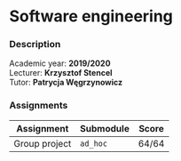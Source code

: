 # Software engineering

### Description

Academic year: **2019/2020** \
Lecturer: **Krzysztof Stencel** \
Tutor: **Patrycja Węgrzynowicz**

### Assignments

| Assignment    | Submodule | Score |
|---------------|-----------|-------|
| Group project | `ad_hoc`  | 64/64 |
